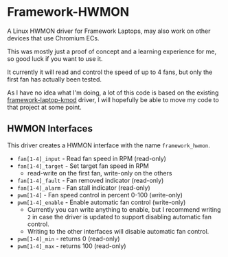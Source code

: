 # Framework-HWMON

A Linux HWMON driver for Framework Laptops, may also work on other devices that use Chromium ECs.

This was mostly just a proof of concept and a learning experience for me, so good luck if you want to use it.

It currently it will read and control the speed of up to 4 fans, but only the first fan has actually been tested.

As I have no idea what I'm doing, a lot of this code is based on the existing [framework-laptop-kmod](https://github.com/DHowett/framework-laptop-kmod) driver, I will hopefully be able to move my code to that project at some point.

## HWMON Interfaces

This driver creates a HWMON interface with the name `framework_hwmon`.

- `fan[1-4]_input` - Read fan speed in RPM (read-only)
- `fan[1-4]_target` - Set target fan speed in RPM
  - read-write on the first fan, write-only on the others
- `fan[1-4]_fault` - Fan removed indicator (read-only)
- `fan[1-4]_alarm` - Fan stall indicator (read-only)
- `pwm[1-4]` - Fan speed control in percent 0-100 (write-only)
- `pwm[1-4]_enable` - Enable automatic fan control (write-only)
  - Currently you can write anything to enable, but I recommend writing `2` in case the driver is updated to support disabling automatic fan control.
  - Writing to the other interfaces will disable automatic fan control.
- `pwm[1-4]_min` - returns 0 (read-only)
- `pwm[1-4]_max` - returns 100 (read-only)
